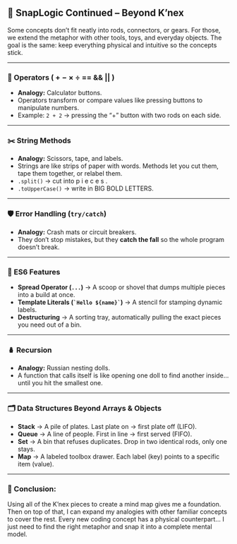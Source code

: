 ## 🔮 SnapLogic Continued – Beyond K’nex

Some concepts don’t fit neatly into rods, connectors, or gears. For those, we extend the metaphor with other tools, toys, and everyday objects. The goal is the same: keep everything physical and intuitive so the concepts stick.

---

### 🔢 Operators ( + − × ÷ == && || )
- **Analogy:** Calculator buttons.  
- Operators transform or compare values like pressing buttons to manipulate numbers.  
- Example: `2 + 2` → pressing the “+” button with two rods on each side.  

---

### ✂️ String Methods
- **Analogy:** Scissors, tape, and labels.  
- Strings are like strips of paper with words. Methods let you cut them, tape them together, or relabel them.  
- `.split()` → cut into p i e c e s .  
- `.toUpperCase()` → write in BIG BOLD LETTERS.  

---

### 🛡️ Error Handling (`try/catch`)
- **Analogy:** Crash mats or circuit breakers.  
- They don’t stop mistakes, but they **catch the fall** so the whole program doesn’t break.  

---

### 🧰 ES6 Features
- **Spread Operator (`...`)** → A scoop or shovel that dumps multiple pieces into a build at once.  
- **Template Literals (`` `Hello ${name}` ``)** → A stencil for stamping dynamic labels.  
- **Destructuring** → A sorting tray, automatically pulling the exact pieces you need out of a bin.  

---

### 🪆 Recursion
- **Analogy:** Russian nesting dolls.  
- A function that calls itself is like opening one doll to find another inside... until you hit the smallest one.  

---

### 🗂️ Data Structures Beyond Arrays & Objects
- **Stack** → A pile of plates. Last plate on → first plate off (LIFO).  
- **Queue** → A line of people. First in line → first served (FIFO).  
- **Set** → A bin that refuses duplicates. Drop in two identical rods, only one stays.  
- **Map** → A labeled toolbox drawer. Each label (key) points to a specific item (value).  

---

### 🔑 Conclusion:
Using all of the K’nex pieces to create a mind map gives me a foundation. Then on top of that, I can expand my analogies with other familiar concepts to cover the rest. Every new coding concept has a physical counterpart... I just need to find the right metaphor and snap it into a complete mental model.
